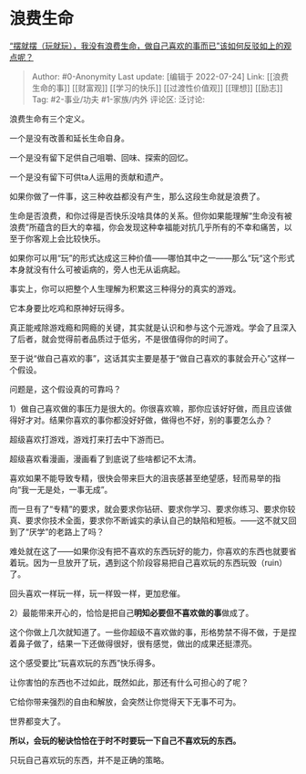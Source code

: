 # 浪费生命
[“摆就摆（玩就玩），我没有浪费生命，做自己喜欢的事而已”该如何反驳如上的观点呢？](https://www.zhihu.com/question/530697371/answer/2589592244)

> Author: #0-Anonymity
> Last update: [编辑于 2022-07-24]
> Link: [[浪费生命的事]] [[财富观]] [[学习的快乐]] [[过渡性价值观]] [[理想]] [[励志]]
> Tag: #2-事业/功夫 #1-家族/内外
> 评论区:
> 泛讨论:

浪费生命有三个定义。

一个是没有改善和延长生命自身。

一个是没有留下足供自己咀嚼、回味、探索的回忆。

一个是没有留下可供ta人运用的贡献和遗产。

如果你做了一件事，这三种收益都没有产生，那么这段生命就是浪费了。

生命是否浪费，和你过得是否快乐没啥具体的关系。但你如果能理解“生命没有被浪费”所蕴含的巨大的幸福，你会发现这种幸福能对抗几乎所有的不幸和痛苦，以至于你客观上会比较快乐。

如果你可以用“玩”的形式达成这三种价值——哪怕其中之一——那么“玩“这个形式本身就没有什么可被诟病的，旁人也无从诟病起。

事实上，你可以把整个人生理解为积累这三种得分的真实的游戏。

它本身要比吃鸡和原神好玩得多。

真正能戒除游戏瘾和网瘾的关键，其实就是认识和参与这个元游戏。学会了且深入了后者，就会觉得前者品质过于低劣，不是很值得你的时间了。

至于说“做自己喜欢的事”，这话其实主要是基于“做自己喜欢的事就会开心”这样一个假设。

问题是，这个假设真的可靠吗？

1）做自己喜欢做的事压力是很大的。你很喜欢嘛，那你应该好好做，而且应该做得好才对。结果你喜欢的事你都没好好做，做得也不好，别的事要怎么办？

超级喜欢打游戏，游戏打来打去中下游而已。

超级喜欢看漫画，漫画看了到底说了些啥都记不太清。

喜欢如果不能导致专精，很快会带来巨大的沮丧感甚至绝望感，轻而易举的指向“我一无是处，一事无成”。

而一旦有了“专精”的要求，就会要求你钻研、要求你学习、要求你练习、要求你较真、要求你技术全面，要求你不断诚实的承认自己的缺陷和短板。——这不就又回到了“厌学”的老路上了吗？

难处就在这了——如果你没有把不喜欢的东西玩好的能力，你喜欢的东西也就要省着玩。因为一旦放开了玩，遇到这个阶段容易把自己喜欢玩的东西玩毁（ruin）了。

回头喜欢一样玩一样，玩一样毁一样，更加悲催。

2）最能带来开心的，恰恰是把自己**明知必要但不喜欢做的事**做成了。

这个你做上几次就知道了。一些你超级不喜欢做的事，形格势禁不得不做，于是捏着鼻子做了，结果一下还做得很好，很有感觉，做出的成果还挺漂亮。

这个感受要比“玩喜欢玩的东西”快乐得多。

让你害怕的东西也不过如此，既然如此，那还有什么可担心的了呢？

它给你带来强烈的自由和解放，会突然让你觉得天下无事不可为。

世界都变大了。

**所以，会玩的秘诀恰恰在于时不时要玩一下自己不喜欢玩的东西。**

只玩自己喜欢玩的东西，并不是正确的策略。

